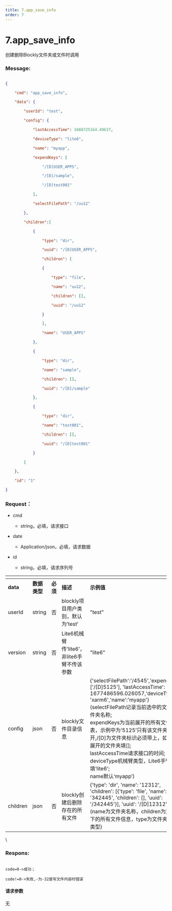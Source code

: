 ```yaml
---
title: 7.app_save_info
order: 7
---
```

# 7.app\_save\_info



创建删除Blockly文件夹或文件时调用



### Message:  



```json

{

    "cmd": "app_save_info",

    "data": {

        "userId": "test",

        "config": {

            "lastAccessTime": 1688725164.49637,

            "deviceType": "lite6",

            "name": "myapp",

            "expendKeys": [

                "/[D]USER_APPS",

                "/[D]/sample",

                "/[D]test001"

            ],

            "selectFilePath": "/uu12"

        },

        "children":[

            {

                "type": "dir",

                "uuid": "/[D]USER_APPS",

                "children": [

                {

                    "type": "file",

                    "name": "uu12",

                    "children": [],

                    "uuid": "/uu12"

                }

                ],

                "name": "USER_APPS"

            },

            {

                "type": "dir",

                "name": "sample",

                "children": [],

                "uuid": "/[D]/sample"

            },

            {

                "type": "dir",

                "name": "test001",

                "children": [],

                "uuid": "/[D]test001"

            }

        ]

    },

    "id": "1"

}

```







### Request：  



* cmd

  * string，必填，请求接口

* date

  * Application/json，必填，请求数据

* id

  * string，必填，请求序列号



<table data-header-hidden><thead><tr><th width="117"></th><th width="105"></th><th width="70"></th><th></th><th></th></tr></thead><tbody><tr><td><strong>data</strong></td><td><strong>数据类型</strong></td><td><strong>必须</strong></td><td><strong>描述</strong></td><td><strong>示例值</strong></td></tr><tr><td>userId</td><td>string</td><td>否</td><td>blockly项目用户类别，默认为’test‘</td><td>"test"</td></tr><tr><td>version</td><td>string</td><td>否</td><td>Lite6机械臂传’lite6’，非lite6手臂不传该参数</td><td>"lite6"</td></tr><tr><td>config</td><td>json</td><td>否</td><td>blockly文件目录信息</td><td>{'selectFilePath':'/4545','expendKeys':['/[D]5125'], 'lastAccessTime': 1677486596.026057,'deviceType': 'xarm6','name':'myapp'}<br>(selectFilePath记录当前选中的文件或文件夹名称;<br>expendKeys为当前展开的所有文件夹列表，示例中为‘5125’只有该文件夹展开,/[D]为文件夹标识必须带上，如果没有展开的文件夹填[];<br>lastAccessTime请求接口的时间;<br>deviceType机械臂类型，Lite6手臂填‘lite6’;<br>name默认‘myapp’)</td></tr><tr><td>children</td><td>json</td><td>否</td><td>blockly创建后删除存在的所有文件</td><td>{'type': 'dir', 'name': '12312', 'children': [{'type': 'file', 'name': '342445', 'children': [], 'uuid': '/342445'}], 'uuid': '/[D]12312'}]<br>(name为文件夹名称，children为文件夹下的所有文件信息，type为文件夹或文件类型)</td></tr></tbody></table>



\





### Respons:  



```

code=0->成功；

code!=0->失败,-为-32是写文件内容时错误

```







#### 请求参数



无
